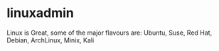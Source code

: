 # linuxadmin
Linux is Great, some of the major flavours are: Ubuntu, Suse, Red Hat, Debian, ArchLinux, Minix, Kali
